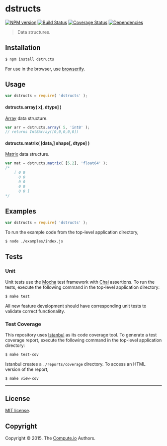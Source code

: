 dstructs
===
[![NPM version][npm-image]][npm-url] [![Build Status][travis-image]][travis-url] [![Coverage Status][codecov-image]][codecov-url] [![Dependencies][dependencies-image]][dependencies-url]

> Data structures.


## Installation

``` bash
$ npm install dstructs
```

For use in the browser, use [browserify][browserify].


## Usage

``` javascript
var dstructs = require( 'dstructs' );
```

#### dstructs.array( x[, dtype] )

[Array][array] data structure.

``` javascript
var arr = dstructs.array( 5, 'int8' );
// returns Int8Array([0,0,0,0,0])
```


#### dstructs.matrix( [data,] shape[, dtype] )

[Matrix][matrix] data structure.

``` javascript
var mat = dstructs.matrix( [5,2], 'float64' );
/*
    [ 0 0 
      0 0
      0 0
      0 0
      0 0 ]
*/
```


## Examples

``` javascript
var dstructs = require( 'dstructs' );
```

To run the example code from the top-level application directory,

``` bash
$ node ./examples/index.js
```


## Tests

### Unit

Unit tests use the [Mocha][mocha] test framework with [Chai][chai] assertions. To run the tests, execute the following command in the top-level application directory:

``` bash
$ make test
```

All new feature development should have corresponding unit tests to validate correct functionality.


### Test Coverage

This repository uses [Istanbul][istanbul] as its code coverage tool. To generate a test coverage report, execute the following command in the top-level application directory:

``` bash
$ make test-cov
```

Istanbul creates a `./reports/coverage` directory. To access an HTML version of the report,

``` bash
$ make view-cov
```


---
## License

[MIT license](http://opensource.org/licenses/MIT). 


## Copyright

Copyright &copy; 2015. The [Compute.io](https://github.com/compute-io) Authors.


[npm-image]: http://img.shields.io/npm/v/dstructs.svg
[npm-url]: https://npmjs.org/package/dstructs

[travis-image]: http://img.shields.io/travis/dstructs/dstructs/master.svg
[travis-url]: https://travis-ci.org/dstructs/dstructs

[codecov-image]: https://img.shields.io/codecov/c/github/dstructs/dstructs/master.svg
[codecov-url]: https://codecov.io/github/dstructs/dstructs?branch=master

[dependencies-image]: http://img.shields.io/david/dstructs/dstructs.svg
[dependencies-url]: https://david-dm.org/dstructs/dstructs

[dev-dependencies-image]: http://img.shields.io/david/dev/dstructs/dstructs.svg
[dev-dependencies-url]: https://david-dm.org/dev/dstructs/dstructs

[github-issues-image]: http://img.shields.io/github/issues/dstructs/dstructs.svg
[github-issues-url]: https://github.com/dstructs/dstructs/issues

[mocha]: http://mochajs.org/
[chai]: http://chaijs.com
[istanbul]: https://github.com/gotwarlost/istanbul

[browserify]: https://github.com/substack/node-browserify

[array]: https://github.com/dstructs/array
[matrix]: https://github.com/dstructs/matrix
